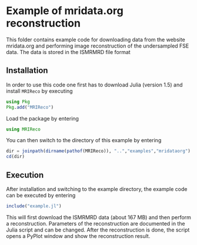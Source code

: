# Example of mridata.org reconstruction

This folder contains example code for downloading data from the website mridata.org 
and performing image reconstruction of the undersampled FSE data. The data is stored
in the ISMRMRD file format

## Installation

In order to use this code one first has to download Julia (version 1.5) and install
`MRIReco` by executing

```julia
using Pkg
Pkg.add("MRIReco")
```

Load the package by entering
```julia
using MRIReco
```

You can then switch to the directory of this example by entering
```julia
dir = joinpath(dirname(pathof(MRIReco)), "..","examples","mridataorg")
cd(dir)
```

## Execution
After installation and switching to the example directory, the example code can be
executed by entering

```julia
include("example.jl")
```

This will first download the ISMRMRD data (about 167 MB) and then perform a reconstruction.
Parameters of the reconstruction are documented in the Julia script and can be
changed. After the reconstruction is done, the script opens a PyPlot window
and show the reconstruction result. 
